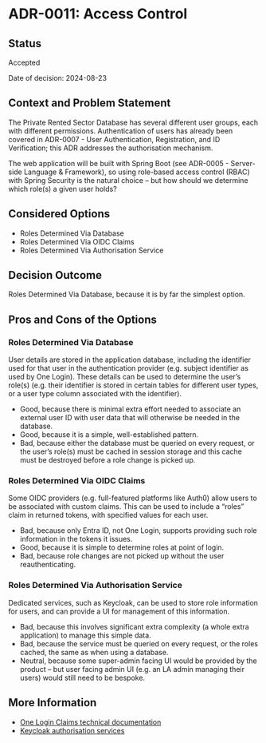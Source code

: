 # ADR-0011: Access Control

## Status

Accepted

Date of decision: 2024-08-23

## Context and Problem Statement

The Private Rented Sector Database has several different user groups, each with different permissions. Authentication of
users has already been covered in ADR-0007 - User Authentication, Registration, and ID Verification; this ADR addresses
the authorisation mechanism.

The web application will be built with Spring Boot (see ADR-0005 - Server-side Language & Framework), so using
role-based access control (RBAC) with Spring Security is the natural choice – but how should we determine which role(s)
a given user holds?

## Considered Options

* Roles Determined Via Database
* Roles Determined Via OIDC Claims
* Roles Determined Via Authorisation Service

## Decision Outcome

Roles Determined Via Database, because it is by far the simplest option.

## Pros and Cons of the Options

### Roles Determined Via Database

User details are stored in the application database, including the identifier used for that user in the authentication
provider (e.g. subject identifier as used by One Login). These details can be used to determine the user’s role(s) (e.g.
their identifier is stored in certain tables for different user types, or a user type column associated with the
identifier).

* Good, because there is minimal extra effort needed to associate an external user ID with user data that will otherwise
  be needed in the database.
* Good, because it is a simple, well-established pattern.
* Bad, because either the database must be queried on every request, or the user’s role(s) must be cached in session
  storage and this cache must be destroyed before a role change is picked up.

### Roles Determined Via OIDC Claims

Some OIDC providers (e.g. full-featured platforms like Auth0) allow users to be associated with custom claims. This can
be used to include a “roles” claim in returned tokens, with specified values for each user.

* Bad, because only Entra ID, not One Login, supports providing such role information in the tokens it issues.
* Good, because it is simple to determine roles at point of login.
* Bad, because role changes are not picked up without the user reauthenticating.

### Roles Determined Via Authorisation Service

Dedicated services, such as Keycloak, can be used to store role information for users, and can provide a UI for
management of this information.

* Bad, because this involves significant extra complexity (a whole extra application) to manage this simple data.
* Bad, because the service must be queried on every request, or the roles cached, the same as when using a database.
* Neutral, because some super-admin facing UI would be provided by the product – but user facing admin UI (e.g. an LA
  admin managing their users) would still need to be bespoke.

## More Information

* [One Login Claims technical documentation](https://docs.sign-in.service.gov.uk/before-integrating/choose-which-user-attributes-your-service-can-request/#choose-which-claims-your-service-can-request)
* [Keycloak authorisation services](https://www.keycloak.org/docs/latest/authorization_services/index.html) 